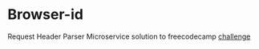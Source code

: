 # Browser-id

Request Header Parser Microservice solution to freecodecamp [challenge](https://www.freecodecamp.com/challenges/request-header-parser-microservice)
